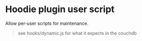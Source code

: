 # Hoodie plugin user script

Allow per-user scripts for maintenance.

>  see hooks/dynamic.js for what it expects in the couchdb
